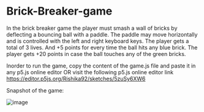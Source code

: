 # Brick-Breaker-game
In the brick breaker game the player must smash a wall of bricks by deflecting a bouncing ball with a paddle. 
The paddle may move horizontally and is controlled with the left and right keyboard keys. The player gets a total of 3 lives. And +5 points for every time the ball hits any blue brick. The player gets +20 points in case the ball touches any of the green bricks.

Inorder to run the game, copy the content of the game.js file and paste it in any p5.js online editor
OR
visit the following p5.js online editor link
https://editor.p5js.org/Rishika92/sketches/5zuSy6XW6

Snapshot of the game:

![image](https://github.com/RishikaMandhyan/Brick-Breaker-game/assets/54908793/63ec73c4-89e8-481d-8358-cafbbbd6b485)

